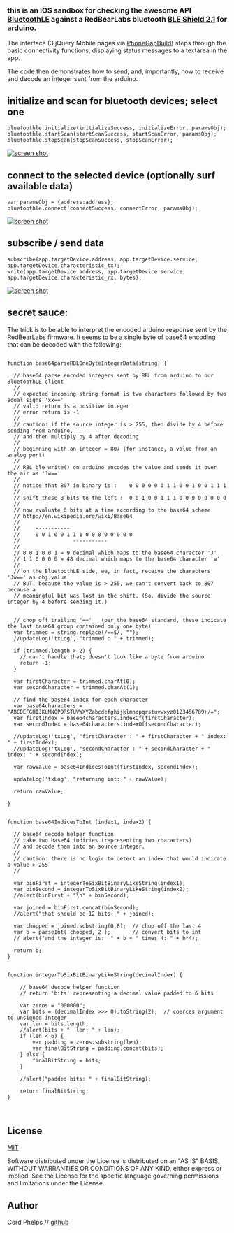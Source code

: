---
---




### this is an iOS sandbox for checking the awesome API [BluetoothLE](https://github.com/randdusing/BluetoothLE) against a RedBearLabs bluetooth [BLE Shield 2.1](https://github.com/RedBearLab/BLEShield) for arduino.


The interface (3 jQuery Mobile pages via [PhoneGapBuild](https://build.phonegap.com/)) steps through the basic connectivity functions, displaying status messages to a textarea in the app. 

The code then demonstrates how to send, and, importantly, how to receive and decode an integer sent from the arduino.



## initialize and scan for bluetooth devices; select one

```
bluetoothle.initialize(initializeSuccess, initializeError, paramsObj);
bluetoothle.startScan(startScanSuccess, startScanError, paramsObj);
bluetoothle.stopScan(stopScanSuccess, stopScanError);
```

[![screen shot](https://raw.githubusercontent.com/cordphelps/blueView/master/IMG_1564.jpg)]()


## connect to the selected device (optionally surf available data)

```
var paramsObj = {address:address};	
bluetoothle.connect(connectSuccess, connectError, paramsObj);
```

[![screen shot](https://raw.githubusercontent.com/cordphelps/blueView/master/IMG_1565.jpg)]()


## subscribe / send data

```
subscribe(app.targetDevice.address, app.targetDevice.service, app.targetDevice.characteristic_tx);
write(app.targetDevice.address, app.targetDevice.service, app.targetDevice.characteristic_rx, bytes);
```

[![screen shot](https://raw.githubusercontent.com/cordphelps/blueView/master/IMG_1610.PNG)]()


## secret sauce:

The trick is to be able to interpret the encoded arduino response sent by the RedBearLabs firmware. It seems to be a single byte of base64 encoding that can be decoded with the following:


```

function base64parseRBLOneByteIntegerData(string) {

  // base64 parse encoded integers sent by RBL from arduino to our BluetoothLE client
  //
  // expected incoming string format is two characters followed by two equal signs 'xx=='
  // valid return is a positive integer
  // error return is -1
  //
  // caution: if the source integer is > 255, then divide by 4 before sending from arduino, 
  // and then multiply by 4 after decoding
  // 
  // beginning with an integer = 807 (for instance, a value from an analog port)
  //
  // RBL ble_write() on arduino encodes the value and sends it over the air as 'Jw=='
  //
  // notice that 807 in binary is :    0 0 0 0 0 0 1 1 0 0 1 0 0 1 1 1
  //
  // shift these 8 bits to the left :  0 0 1 0 0 1 1 1 0 0 0 0 0 0 0 0 
  //
  // now evaluate 6 bits at a time according to the base64 scheme
  // http://en.wikipedia.org/wiki/Base64
  //
  //     -----------
  //     0 0 1 0 0 1 1 1 0 0 0 0 0 0 0 0
  //                 -----------
  // 
  // 0 0 1 0 0 1 = 9 decimal which maps to the base64 character 'J'
  // 1 1 0 0 0 0 = 48 decimal which maps to the base64 character 'w'
  //
  // on the BluetoothLE side, we, in fact, receive the characters 'Jw==' as obj.value
  // BUT, because the value is > 255, we can't convert back to 807 because a 
  // meaningful bit was lost in the shift. (So, divide the source integer by 4 before sending it.)


  // chop off trailing '=='   (per the base64 standard, these indicate the last base64 group contained only one byte)
  var trimmed = string.replace(/==$/, "");
  //updateLog('txLog', "trimmed : " + trimmed);

  if (trimmed.length > 2) {
    // can't handle that; doesn't look like a byte from arduino
    return -1;
  }

  var firstCharacter = trimmed.charAt(0);
  var secondCharacter = trimmed.charAt(1);

  // find the base64 index for each character
  var base64characters = "ABCDEFGHIJKLMNOPQRSTUVWXYZabcdefghijklmnopqrstuvwxyz0123456789+/=";
  var firstIndex = base64characters.indexOf(firstCharacter);
  var secondIndex = base64characters.indexOf(secondCharacter);

  //updateLog('txLog', "firstCharacter : " + firstCharacter + " index: " + firstIndex);
  //updateLog('txLog', "secondCharacter : " + secondCharacter + " index: " + secondIndex);

  var rawValue = base64IndicesToInt(firstIndex, secondIndex);

  updateLog('txLog', "returning int: " + rawValue);

  return rawValue;

}


function base64IndicesToInt (index1, index2) {

  // base64 decode helper function
  // take two base64 indicies (representing two characters)
  // and decode them into an source integer.
  //
  // caution: there is no logic to detect an index that would indicate a value > 255
  //

  var binFirst = integerToSixBitBinaryLikeString(index1);
  var binSecond = integerToSixBitBinaryLikeString(index2);
  //alert(binFirst + "\n" + binSecond);

  var joined = binFirst.concat(binSecond);
  //alert("that should be 12 bits: " + joined);

  var chopped = joined.substring(0,8);  // chop off the last 4 
  var b = parseInt( chopped, 2 );       // convert bits to int
  // alert("and the integer is:  " + b + " times 4: " + b*4);

  return b;
}


function integerToSixBitBinaryLikeString(decimalIndex) {

    // base64 decode helper function
    // return 'bits' representing a decimal value padded to 6 bits

    var zeros = "000000";
    var bits = (decimalIndex >>> 0).toString(2);  // coerces argument to unsigned integer
    var len = bits.length;
    //alert(bits + "  len: " + len);
    if (len < 6) {
        var padding = zeros.substring(len);
        var finalBitString = padding.concat(bits);
    } else {
        finalBitString = bits;
    }
    
    //alert("padded bits: " + finalBitString);
    
    return finalBitString;
}



```


## License
[MIT](http://www.opensource.org/licenses/MIT)

Software distributed under the License is distributed on an "AS IS" BASIS, WITHOUT WARRANTIES OR CONDITIONS OF ANY KIND, either express or implied. See the License for the specific language governing permissions and limitations under the License.


## Author
Cord Phelps // [github](http://cordphelps.github.io)








 





